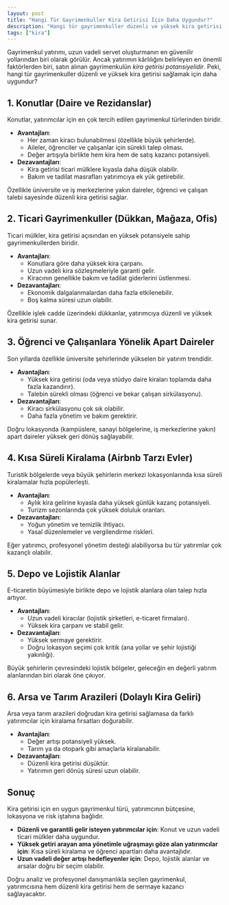 ```yaml
---
layout: post
title: "Hangi Tür Gayrimenkuller Kira Getirisi İçin Daha Uygundur?"
description: "Hangi tür gayrimenkuller düzenli ve yüksek kira getirisi sağlamak için daha uygundur?"
tags: ["kira"]
---
```


Gayrimenkul yatırımı, uzun vadeli servet oluşturmanın en güvenilir yollarından biri olarak görülür. Ancak yatırımın kârlılığını belirleyen en önemli faktörlerden biri, satın alınan gayrimenkulün *kira getirisi potansiyelidir*. Peki, hangi tür gayrimenkuller düzenli ve yüksek kira getirisi sağlamak için daha uygundur?

## 1. Konutlar (Daire ve Rezidanslar)

Konutlar, yatırımcılar için en çok tercih edilen gayrimenkul türlerinden biridir.

- **Avantajları**:
  - Her zaman kiracı bulunabilmesi (özellikle büyük şehirlerde).
  - Aileler, öğrenciler ve çalışanlar için sürekli talep olması.
  - Değer artışıyla birlikte hem kira hem de satış kazancı potansiyeli.
- **Dezavantajları**:
  - Kira getirisi ticari mülklere kıyasla daha düşük olabilir.
  - Bakım ve tadilat masrafları yatırımcıya ek yük getirebilir.

Özellikle üniversite ve iş merkezlerine yakın daireler, öğrenci ve çalışan talebi sayesinde düzenli kira getirisi sağlar.

## 2. Ticari Gayrimenkuller (Dükkan, Mağaza, Ofis)

Ticari mülkler, kira getirisi açısından en yüksek potansiyele sahip gayrimenkullerden biridir.

- **Avantajları**:
  - Konutlara göre daha yüksek kira çarpanı.
  - Uzun vadeli kira sözleşmeleriyle garanti gelir.
  - Kiracının genellikle bakım ve tadilat giderlerini üstlenmesi.
- **Dezavantajları**:
  - Ekonomik dalgalanmalardan daha fazla etkilenebilir.
  - Boş kalma süresi uzun olabilir.

Özellikle işlek cadde üzerindeki dükkanlar, yatırımcıya düzenli ve yüksek kira getirisi sunar.

## 3. Öğrenci ve Çalışanlara Yönelik Apart Daireler

Son yıllarda özellikle üniversite şehirlerinde yükselen bir yatırım trendidir.

- **Avantajları**:
  - Yüksek kira getirisi (oda veya stüdyo daire kiraları toplamda daha fazla kazandırır).
  - Talebin sürekli olması (öğrenci ve bekar çalışan sirkülasyonu).
- **Dezavantajları**:
  - Kiracı sirkülasyonu çok sık olabilir.
  - Daha fazla yönetim ve bakım gerektirir.

Doğru lokasyonda (kampüslere, sanayi bölgelerine, iş merkezlerine yakın) apart daireler yüksek geri dönüş sağlayabilir.

## 4. Kısa Süreli Kiralama (Airbnb Tarzı Evler)

Turistik bölgelerde veya büyük şehirlerin merkezi lokasyonlarında kısa süreli kiralamalar hızla popülerleşti.

- **Avantajları**:
  - Aylık kira gelirine kıyasla daha yüksek günlük kazanç potansiyeli.
  - Turizm sezonlarında çok yüksek doluluk oranları.
- **Dezavantajları**:
  - Yoğun yönetim ve temizlik ihtiyacı.
  - Yasal düzenlemeler ve vergilendirme riskleri.

Eğer yatırımcı, profesyonel yönetim desteği alabiliyorsa bu tür yatırımlar çok kazançlı olabilir.

## 5. Depo ve Lojistik Alanlar

E-ticaretin büyümesiyle birlikte depo ve lojistik alanlara olan talep hızla artıyor.

- **Avantajları**:
  - Uzun vadeli kiracılar (lojistik şirketleri, e-ticaret firmaları).
  - Yüksek kira çarpanı ve stabil gelir.
- **Dezavantajları**:
  - Yüksek sermaye gerektirir.
  - Doğru lokasyon seçimi çok kritik (ana yollar ve şehir lojistiği yakınlığı).

Büyük şehirlerin çevresindeki lojistik bölgeler, geleceğin en değerli yatırım alanlarından biri olarak öne çıkıyor.

## 6. Arsa ve Tarım Arazileri (Dolaylı Kira Geliri)

Arsa veya tarım arazileri doğrudan kira getirisi sağlamasa da farklı yatırımcılar için kiralama fırsatları doğurabilir.

- **Avantajları**:
  - Değer artışı potansiyeli yüksek.
  - Tarım ya da otopark gibi amaçlarla kiralanabilir.
- **Dezavantajları**:
  - Düzenli kira getirisi düşüktür.
  - Yatırımın geri dönüş süresi uzun olabilir.

## Sonuç

Kira getirisi için en uygun gayrimenkul türü, yatırımcının bütçesine, lokasyona ve risk iştahına bağlıdır.

- **Düzenli ve garantili gelir isteyen yatırımcılar için**: Konut ve uzun vadeli ticari mülkler daha uygundur.
- **Yüksek getiri arayan ama yönetimle uğraşmayı göze alan yatırımcılar için**: Kısa süreli kiralama ve öğrenci apartları daha avantajlıdır.
- **Uzun vadeli değer artışı hedefleyenler için**: Depo, lojistik alanlar ve arsalar doğru bir seçim olabilir.

Doğru analiz ve profesyonel danışmanlıkla seçilen gayrimenkul, yatırımcısına hem düzenli kira getirisi hem de sermaye kazancı sağlayacaktır.